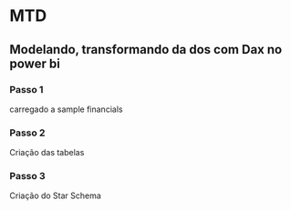 # MTD
## Modelando, transformando da dos com Dax no power bi
### Passo 1
carregado a sample financials
### Passo 2
Criação das tabelas
### Passo 3
Criação do Star Schema
